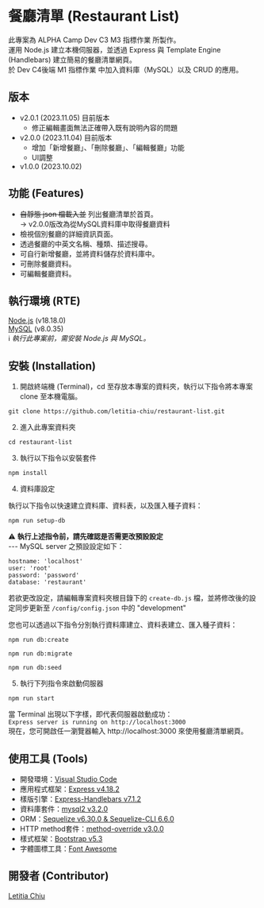 # 餐廳清單 (Restaurant List)
此專案為 ALPHA Camp Dev C3 M3 指標作業 所製作。  
運用 Node.js 建立本機伺服器，並透過 Express 與 Template Engine (Handlebars) 建立簡易的餐廳清單網頁。  
於 Dev C4後端 M1 指標作業 中加入資料庫（MySQL）以及 CRUD 的應用。

## 版本
- v2.0.1 (2023.11.05) 目前版本
  - 修正編輯畫面無法正確帶入既有說明內容的問題
- v2.0.0 (2023.11.04) 目前版本
  - 增加「新增餐廳」、「刪除餐廳」、「編輯餐廳」功能
  - UI調整
- v1.0.0 (2023.10.02)

## 功能 (Features)
- ~~自靜態 json 檔載入並~~ 列出餐廳清單於首頁。  
  → v2.0.0版改為從MySQL資料庫中取得餐廳資料
- 檢視個別餐廳的詳細資訊頁面。
- 透過餐廳的中英文名稱、種類、描述搜尋。
- 可自行新增餐廳，並將資料儲存於資料庫中。
- 可刪除餐廳資料。
- 可編輯餐廳資料。

## 執行環境 (RTE)
[Node.js](https://nodejs.org/) (v18.18.0)  
[MySQL](https://dev.mysql.com/downloads/installer/) (v8.0.35)  
ℹ️ *執行此專案前，需安裝 Node.js 與 MySQL。*

## 安裝 (Installation)
1. 開啟終端機 (Terminal)，cd 至存放本專案的資料夾，執行以下指令將本專案 clone 至本機電腦。

```
git clone https://github.com/letitia-chiu/restaurant-list.git
```

2. 進入此專案資料夾

```
cd restaurant-list
```

3. 執行以下指令以安裝套件

```
npm install
```

4. 資料庫設定  

執行以下指令以快速建立資料庫、資料表，以及匯入種子資料：

```
npm run setup-db
```
⚠️ **執行上述指令前，請先確認是否需更改預設設定**  
--- MySQL server 之預設設定如下：
```
hostname: 'localhost'
user: 'root'
password: 'password'
database: 'restaurant'
```
若欲更改設定，請編輯專案資料夾根目錄下的 `create-db.js` 檔，並將修改後的設定同步更新至 `/config/config.json` 中的 "development"  
  
您也可以透過以下指令分別執行資料庫建立、資料表建立、匯入種子資料：
```
npm run db:create
```
```
npm run db:migrate
```
```
npm run db:seed
```
5. 執行下列指令來啟動伺服器 

```
npm run start
```

當 Terminal 出現以下字樣，即代表伺服器啟動成功：  
`Express server is running on http://localhost:3000`  
現在，您可開啟任一瀏覽器輸入 http://localhost:3000 來使用餐廳清單網頁。

## 使用工具 (Tools)
- 開發環境：[Visual Studio Code](https://visualstudio.microsoft.com/zh-hant/)
- 應用程式框架：[Express v4.18.2](https://www.npmjs.com/package/express)
- 樣版引擎：[Express-Handlebars v7.1.2](https://www.npmjs.com/package/express-handlebars)
- 資料庫套件：[mysql2 v3.2.0](https://www.npmjs.com/package/mysql2)
- ORM：[Sequelize v6.30.0 & Sequelize-CLI 6.6.0](https://sequelize.org/)
- HTTP method套件：[method-override v3.0.0](https://www.npmjs.com/package/method-override)
- 樣式框架：[Bootstrap v5.3](https://getbootstrap.com/docs/5.3/getting-started/download/)
- 字體圖標工具：[Font Awesome](https://fontawesome.com/)

## 開發者 (Contributor)
[Letitia Chiu](https://github.com/letitia-chiu)
